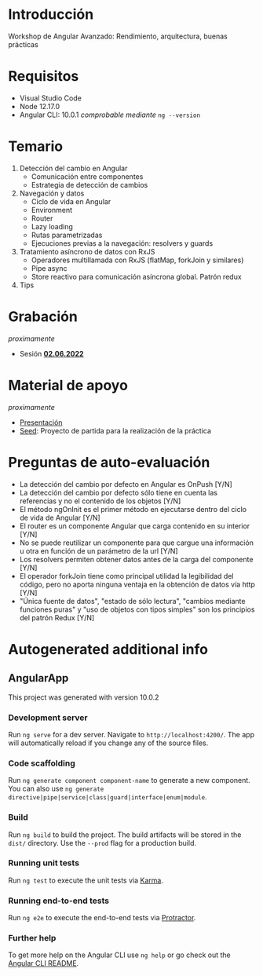 


# Introducción 

Workshop de Angular Avanzado: Rendimiento, arquitectura, buenas prácticas

# Requisitos

- Visual Studio Code  
- Node 12.17.0
- Angular CLI: 10.0.1 
*comprobable mediante* `ng --version`

# Temario

 1. Detección del cambio en Angular
       - Comunicación entre componentes
       - Estrategia de detección de cambios
 2. Navegación y datos
	   - Ciclo de vida en Angular
       - Environment
       - Router
       - Lazy loading
       - Rutas parametrizadas
       - Ejecuciones previas a la navegación: resolvers y guards
 3. Tratamiento asíncrono de datos con RxJS
       - Operadores multillamada con RxJS (flatMap, forkJoin y similares)
       - Pipe async
       - Store reactivo para comunicación asíncrona global. Patrón redux
 4. Tips
 
# Grabación
_proximamente_
  - Sesión [**02.06.2022**]()

# Material de apoyo
_proximamente_
- [Presentación]()
- [Seed](): Proyecto de partida para la realización de la práctica

# Preguntas de auto-evaluación

 - La detección del cambio por defecto en Angular es OnPush [Y/N]
 - La detección del cambio por defecto sólo tiene en cuenta las referencias y no el contenido de los objetos [Y/N]
 - El método ngOnInit es el primer método en ejecutarse dentro del ciclo de vida de Angular [Y/N]
 - El router es un componente Angular que carga contenido en su interior [Y/N]
 - No se puede reutilizar un componente para que cargue una información u otra en función de un parámetro de la url [Y/N]
 - Los resolvers permiten obtener datos antes de la carga del componente [Y/N]
 - El operador forkJoin tiene como principal utilidad la legibilidad del código, pero no aporta ninguna ventaja en la obtención de datos vía http [Y/N]
 - "Única fuente de datos", "estado de sólo lectura", "cambios mediante funciones puras" y "uso de objetos con tipos simples" son los principios del patrón Redux [Y/N]

# Autogenerated additional info

## AngularApp

This project was generated with version 10.0.2

### Development server

Run `ng serve` for a dev server. Navigate to `http://localhost:4200/`. The app will automatically reload if you change any of the source files.

### Code scaffolding

Run `ng generate component component-name` to generate a new component. You can also use `ng generate directive|pipe|service|class|guard|interface|enum|module`.

### Build

Run `ng build` to build the project. The build artifacts will be stored in the `dist/` directory. Use the `--prod` flag for a production build.

### Running unit tests

Run `ng test` to execute the unit tests via [Karma](https://karma-runner.github.io).

### Running end-to-end tests

Run `ng e2e` to execute the end-to-end tests via [Protractor](http://www.protractortest.org/).

### Further help

To get more help on the Angular CLI use `ng help` or go check out the [Angular CLI README](https://github.com/angular/angular-cli/blob/master/README.md).
